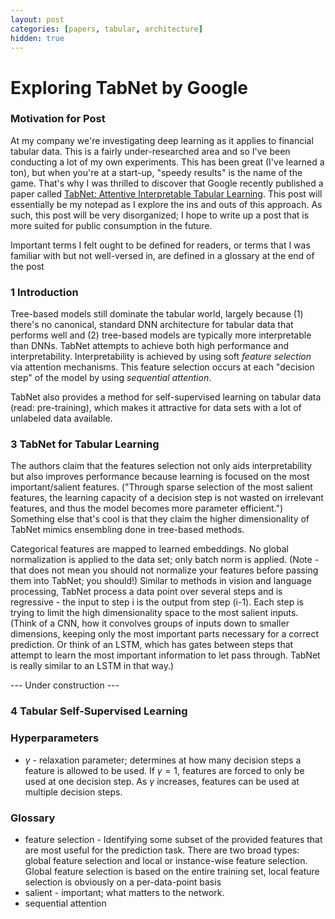 ```yaml
---
layout: post
categories: [papers, tabular, architecture]
hidden: true
---
```


# Exploring TabNet by Google

### Motivation for Post
At my company we're investigating deep learning as it applies to financial tabular data. This is a fairly under-researched area and so I've been conducting a lot of my own experiments. This has been great (I've learned a ton), but when you're at a start-up, "speedy results" is the name of the game. That's why I was thrilled to discover that Google recently published a paper called [TabNet: Attentive Interpretable Tabular Learning](https://arxiv.org/pdf/1908.07442.pdf). This post will essentially be my notepad as I explore the ins and outs of this approach. As such, this post will be very disorganized; I hope to write up a post that is more suited for public consumption in the future.

Important terms I felt ought to be defined for readers, or terms that I was familiar with but not well-versed in, are defined in a glossary at the end of the post

### 1 Introduction
Tree-based models still dominate the tabular world, largely because (1) there's no canonical, standard DNN architecture for tabular data that performs well and (2) tree-based models are typically more interpretable than DNNs. TabNet attempts to achieve both high performance and interpretability. Interpretability is achieved by using soft *feature selection* via attention mechanisms. This feature selection occurs at each "decision step" of the model by using *sequential attention*.

TabNet also provides a method for self-supervised learning on tabular data (read: pre-training), which makes it attractive for data sets with a lot of unlabeled data available. 

### 3 TabNet for Tabular Learning
The authors claim that the features selection not only aids interpretability but also improves performance because learning is focused on the most important/salient features. ("Through sparse selection of the most salient features, the learning capacity of a decision step is not wasted on irrelevant features, and thus the model becomes more parameter efficient.") Something else that's cool is that they claim the higher dimensionality of TabNet mimics ensembling done in tree-based methods.

Categorical features are mapped to learned embeddings. No global normalization is applied to the data set; only batch norm is applied. (Note - that does not mean you should not normalize your features before passing them into TabNet; you should!) Similar to methods in vision and language processing, TabNet process a data point over several steps and is regressive - the input to step i is the output from step (i-1). Each step is trying to limit the high dimensionality space to the most salient inputs. (Think of a CNN, how it convolves groups of inputs down to smaller dimensions, keeping only the most important parts necessary for a correct prediction. Or think of an LSTM, which has gates between steps that attempt to learn the most important information to let pass through. TabNet is really similar to an LSTM in that way.)

--- Under construction --- 

### 4 Tabular Self-Supervised Learning


### Hyperparameters
- $\gamma$ - relaxation parameter; determines at how many decision steps a feature is allowed to be used. If $\gamma = 1$, features are forced to only be used at one decision step. As $\gamma$ increases, features can be used at multiple decision steps.

### Glossary
- feature selection - Identifying some subset of the provided features that are most useful for the prediction task. There are two broad types: global feature selection and local or instance-wise feature selection. Global feature selection is based on the entire training set, local feature selection is obviously on a per-data-point basis
- salient - important; what matters to the network.
- sequential attention
